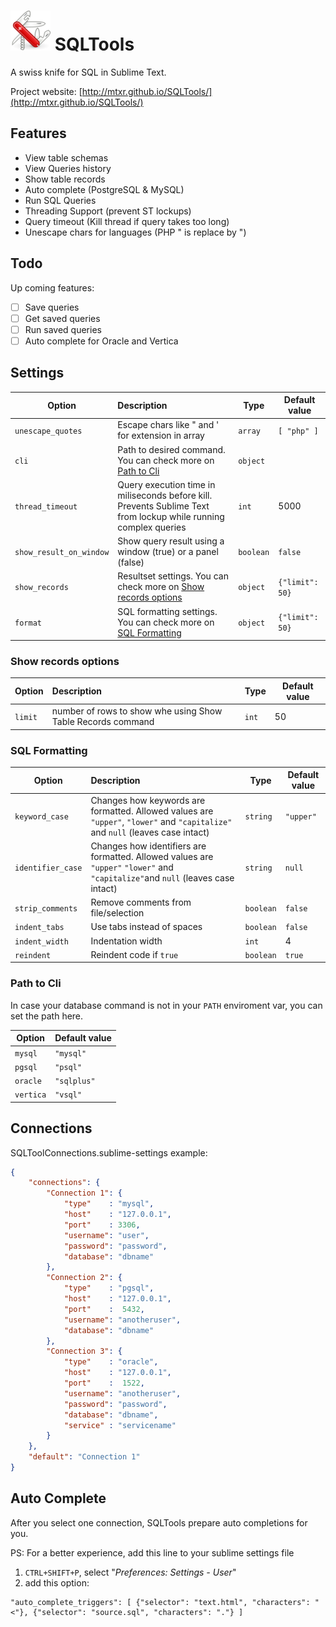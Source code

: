 ![SQLTools](/icon.png?raw=true) SQLTools
===============

A swiss knife for SQL in Sublime Text.

Project website: [http://mtxr.github.io/SQLTools/](http://mtxr.github.io/SQLTools/)

## Features
* View table schemas
* View Queries history
* Show table records
* Auto complete (PostgreSQL & MySQL)
* Run SQL Queries
* Threading Support (prevent ST lockups)
* Query timeout (Kill thread if query takes too long)
* Unescape chars for languages (PHP \" is replace by ")

## Todo

Up coming features:

- [ ] Save queries
- [ ] Get saved queries
- [ ] Run saved queries
- [ ] Auto complete for Oracle and Vertica

## Settings

| Option | Description | Type | Default value |
| --- | :--- | --- | --- |
| `unescape_quotes`| Escape chars like \" and \' for extension in array | `array` |`[ "php" ]` |
| `cli` | Path to desired command. You can check more on [Path to Cli](#path-to-commands) | `object` |  |
| `thread_timeout` | Query execution time in miliseconds before kill. Prevents Sublime Text from lockup while running complex queries | `int` | 5000 |
| `show_result_on_window` | Show query result using a window (true) or a panel (false) | `boolean` | `false` |
| `show_records` | Resultset settings. You can check more on [Show records options](#show-records-options) | `object` | `{"limit": 50}` |
| `format` | SQL formatting settings. You can check more on [SQL Formatting](#sql-formatting) | `object` | `{"limit": 50}` |

### <a id="show-records-options"></a>Show records options

| Option | Description | Type | Default value |
| --- | :--- | --- | --- |
| `limit`| number of rows to show whe using Show Table Records command | `int` | 50 |


### <a id="sql-formatting"></a>SQL Formatting

| Option | Description | Type | Default value |
| --- | :--- | --- | --- |
| `keyword_case` | Changes how keywords are formatted. Allowed values are `"upper"`, `"lower"` and `"capitalize"` and `null` (leaves case intact) | `string` | `"upper"` |
| `identifier_case` | Changes how identifiers are formatted. Allowed values are `"upper"` `"lower"` and `"capitalize"`and `null` (leaves case intact) | `string` | `null` |
| `strip_comments` | Remove comments from file/selection | `boolean` | `false` |
| `indent_tabs` | Use tabs instead of spaces | `boolean` | `false` |
| `indent_width` | Indentation width | `int` | 4 |
| `reindent` | Reindent code if `true` | `boolean` | `true` |

### <a id="path-to-commands"></a>Path to Cli

In case your database command is not in your `PATH` enviroment var, you can set the path here.

| Option | Default value |
| --- | --- |
| `mysql`|  `"mysql"` |
| `pgsql` | `"psql"` |
| `oracle` | `"sqlplus"` |
| `vertica` | `"vsql"` |

## Connections

SQLToolConnections.sublime-settings example:

```json
{
    "connections": {
        "Connection 1": {
            "type"    : "mysql",
            "host"    : "127.0.0.1",
            "port"    : 3306,
            "username": "user",
            "password": "password",
            "database": "dbname"
        },
        "Connection 2": {
            "type"    : "pgsql",
            "host"    : "127.0.0.1",
            "port"    :  5432,
            "username": "anotheruser",
            "database": "dbname"
        },
        "Connection 3": {
            "type"    : "oracle",
            "host"    : "127.0.0.1",
            "port"    :  1522,
            "username": "anotheruser",
            "password": "password",
            "database": "dbname",
            "service" : "servicename"
        }
    },
    "default": "Connection 1"
}
```


## Auto Complete

After you select one connection, SQLTools prepare auto completions for you.

PS: For a better experience, add this line to your sublime settings file

1. `CTRL+SHIFT+P`, select "*Preferences: Settings - User*"
2. add this option: 


```
"auto_complete_triggers": [ {"selector": "text.html", "characters": "<"}, {"selector": "source.sql", "characters": "."} ]
```
